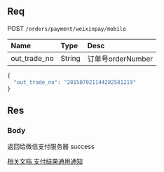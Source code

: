 ## Req

POST `/orders/payment/weixinpay/mobile`


| Name             | Type     | Desc                              |
|:-----------------|:---------|:----------------------------------|
| out_trade_no     | String   | 订单号orderNumber                  |






```js
{
  "out_trade_no": "201507021144282581219"
}
```


## Res
### Body

返回给微信支付服务器 success

[相关文档 支付结果通用通知](https://pay.weixin.qq.com/wiki/doc/api/app.php?chapter=9_7&index=3)